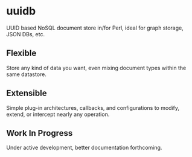 # uuidb
UUID based NoSQL document store in/for Perl, ideal for graph storage, JSON DBs, etc.

## Flexible
Store any kind of data you want, even mixing document types within the same datastore.

## Extensible
Simple plug-in architectures, callbacks, and configurations to modify, extend, or intercept nearly any operation.

## Work In Progress

Under active development, better documentation forthcoming.
